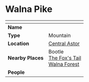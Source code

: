 # Walna Pike

| []() | |
| --- | --- |
| **Name** | |
| **Type** | Mountain |
| **Location** | [Central Astor](../regions/central-astor.md) |
| **Nearby Places** | Bootle<br />[The Fox's Tail](../roads/the-foxs-tail.md)<br />[Walna Forest](../forests/walna-forest.md) |
| **People** | |
